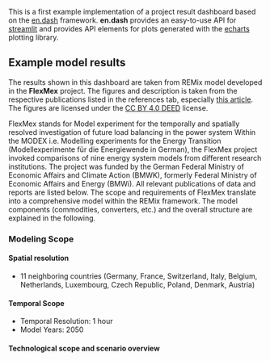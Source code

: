 This is a first example implementation of a project result dashboard based on
the [en.dash](https://github.com/dlr-ve-esy/en.dash) framework. **en.dash**
provides an easy-to-use API for [streamlit](https://streamlit.io/) and provides
API elements for plots generated with the
[echarts](https://echarts.apache.org/en/index.html) plotting library.

## Example model results

The results shown in this dashboard are taken from REMix model developed in the
**FlexMex** project. The figures and description is taken from the respective
publications listed in the references tab, especially
[this article](https://doi.org/10.1016/j.rser.2022.112177).
The figures are licensed under the
[CC BY 4.0 DEED](https://creativecommons.org/licenses/by/4.0/) license.

FlexMex stands for Model experiment for the temporally and spatially resolved
investigation of future load balancing in the power system Within the MODEX i.e.
Modelling experiments for the Energy Transition (Modellexperimente für die
Energiewende in German), the FlexMex project invoked comparisons of nine energy
system models from different research institutions. The project was funded by
the German Federal Ministry of Economic Affairs and Climate Action (BMWK),
formerly Federal Ministry of Economic Affairs and Energy (BMWi). All relevant
publications of data and reports are listed below. The scope and requirements of
FlexMex translate into a comprehensive model within the REMix framework. The
model components (commodities, converters, etc.) and the overall structure are
explained in the following.

### Modeling Scope

#### Spatial resolution

- 11 neighboring countries (Germany, France, Switzerland, Italy, Belgium, Netherlands, Luxembourg, Czech Republic, Poland, Denmark, Austria)

#### Temporal Scope

- Temporal Resolution: 1 hour
- Model Years: 2050

#### Technological scope and scenario overview
